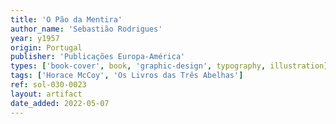 ```yaml
---
title: 'O Pão da Mentira'
author_name: 'Sebastião Rodrigues'
year: y1957
origin: Portugal
publisher: 'Publicações Europa-América'
types: ['book-cover', book, 'graphic-design', typography, illustration]
tags: ['Horace McCoy', 'Os Livros das Três Abelhas']
ref: sol-030-0023
layout: artifact
date_added: 2022-05-07
---
```

